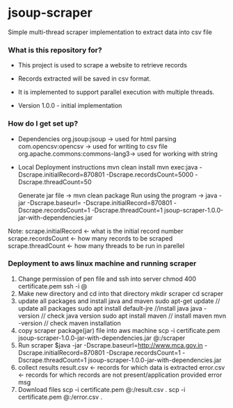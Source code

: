 # jsoup-scraper #

Simple multi-thread scraper implementation to extract data into csv file

### What is this repository for? ###
* This project is used to scrape a website to retrieve records 
* Records extracted will be saved in csv format.
* It is implemented to support parallel execution with multiple threads.

* Version
1.0.0 - initial implementation

### How do I get set up? ###
* Dependencies
org.jsoup:jsoup			-> used for html parsing
com.opencsv:opencsv		-> used for writing to csv file
org.apache.commons:commons-lang3-> used for working with string

* Local Deployment instructions
  mvn clean install
  mvn exec:java -Dscrape.initialRecord=870801 -Dscrape.recordsCount=5000 -Dscrape.threadCount=50

  Generate jar file -> mvn clean package
  Run using the program -> java -jar -Dscrape.baseurl=<baseUrl> -Dscrape.initialRecord=870801 -Dscrape.recordsCount=1 -Dscrape.threadCount=1 jsoup-scraper-1.0.0-jar-with-dependencies.jar
  
  
Note:
  scrape.initialRecord <- what is the initial record number
  scrape.recordsCount <- how many records to be scraped
  scrape.threadCount <- how many threads to be run in parellel

### Deployment to aws linux machine and running scraper ###
1. Change permission of pen file and ssh into server
	chmod 400 certificate.pem
	ssh -i <pemfile> <username>@<ipaddress>
2. Make new directory and cd into that directory
	mkdir scraper
	cd scraper
3. update all packages and install java and maven
	sudo apt-get update	            // update all packages
	sudo apt install default-jre    //install java 
  	java -version		            // check java version
  	sudo apt install maven          // install maven
  	mvn -version                    // check maven installation
4. copy scraper package(jar) file into aws machine
    scp -i certificate.pem jsoup-scraper-1.0.0-jar-with-dependencies.jar <username>@<ipaddress>:<path>/scraper
5. Run scraper
$java -jar -Dscrape.baseurl=http://www.mca.gov.in -Dscrape.initialRecord=870801 -Dscrape.recordsCount=1 -Dscrape.threadCount=1 jsoup-scraper-1.0.0-jar-with-dependencies.jar
6. collect results
	result.csv  <- records for which data is extracted
	error.csv   <- records for which records are not present/application provided error msg
7. Download files
	scp -i certificate.pem <username>@<ipaddress>:<path>/result.csv .
	scp -i certificate.pem <username>@<ipaddress>:<path>/error.csv .